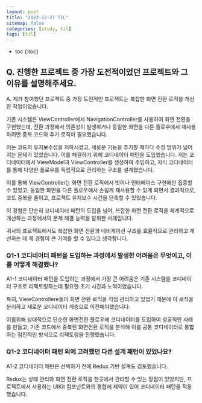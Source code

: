 ```yaml
---
layout: post
title: "2022-12-27 TIL"
sitemap: false
categories: [study, til]
tags: [til]
---
```


* toc
{:toc}

## Q. 진행한 프로젝트 중 가장 도전적이었던 프로젝트와 그 이유를 설명해주세요.
A. 제가 참여했던 프로젝트 중 가장 도전적인 프로젝트는 복잡한 화면 전환 로직을 개선한 작업이었습니다.

기존 시스템은 ViewController에서 NavigationController를 사용하여 화면 전환을 구현했는데, 전환 과정에서 의존성이 발생하거나 동일한 화면을 다른 플로우에서 재사용하려면 중복 코드와 추가 로직이 필요했습니다.

이는 코드의 유지보수성을 저하시켰고, 새로운 기능을 추가할 때마다 수정 범위가 넓어지는 문제가 있었습니다.
이를 해결하기 위해 코디네이터 패턴을 도입했습니다. 저는 코디네이터에서 ViewModel과 ViewController를 생성하여 주입하고, 자식 코디네이터를 통해 다양한 플로우를 독립적으로 관리하는 구조를 설계했습니다.

이를 통해 ViewController는 화면 전환 로직에서 벗어나 인터페이스 구현에만 집중할 수 있었고, 동일한 화면을 다른 플로우에서 손쉽게 재사용할 수 있게 되면서 결과적으로, 코드 중복을 줄이고, 프로젝트 유지보수 시간을 단축할 수 있었습니다.

이 경험은 단순히 코디네이터 패턴의 도입을 넘어, 복잡한 화면 전환 로직을 체계적으로 개선하는 과정에서의 문제 해결 능력을 발휘한 사례입니다.

귀사의 프로젝트에서도 복잡한 화면 전환과 네비게이션 구조를 효율적으로 관리하고 개선하는 데 제 경험이 큰 기여를 할 수 있다고 생각합니다.

### Q1-1 코디네이터 패턴을 도입하는 과정에서 발생한 어려움은 무엇이고, 이를 어떻게 해결했나?
A1-1 코디네이터 패턴을 도입하는 과정에서 가장 큰 어려움은 기존 시스템을 코디네이터 구조로 리팩토링하는데 필요한 초기 시간과 노력이었습니다.

특히, ViewControllere들이 화면 전환 로직을 직접 관리하고 있었기 때문에 이 로직을 분리하고 새로운 코디네이터 계층으로 이전해야했습니다.

이를위해 상대적으로 단순한 화면전환 플로우에 코디네이터를 도입하여 성공적인 사례를 만들고, 기존 코드에서 중복된 화면전환 로직을 분석해 이를 공통 코디네이터로 통합하는 점진적인 방식으로 리팩토링을 진행했습니다.

### Q1-2 코디네이터 패턴 외에 고려했던 다른 설계 패턴이 있었나요?
A1-2 코디네이터 패턴은 선택하기 전에 Redux 기반 설계도 검토했습니다.

Redux는 상태 관리와 화면 전환 로직을 한곳에서 관리할 수 있는 장점이 있었지만, 프로젝트에서 사용하는 UIKit 컴포넌트와의 통합에 제약이 있어 코디네이터 패턴을 적용했습니다.
